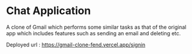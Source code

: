 # Chat Application

A clone of Gmail which performs some similar tasks as that of the original app which includes features such as sending an email and deleting etc.

Deployed url : https://gmail-clone-fend.vercel.app/signin
